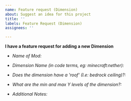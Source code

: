 ```yaml
---
name: Feature request (Dimension)
about: Suggest an idea for this project
title: ''
labels: Feature Request (Dimension)
assignees: ''

---
```


**I have a feature request for adding a new Dimension**

* _Name of Mod:_

* _Dimension Name (in code terms, eg: minecraft:nether):_

* _Does the dimension have a 'roof' (I.e: bedrock ceiling)?:_

* _What are the min and max Y levels of the dimension?:_

* _Additional Notes:_
